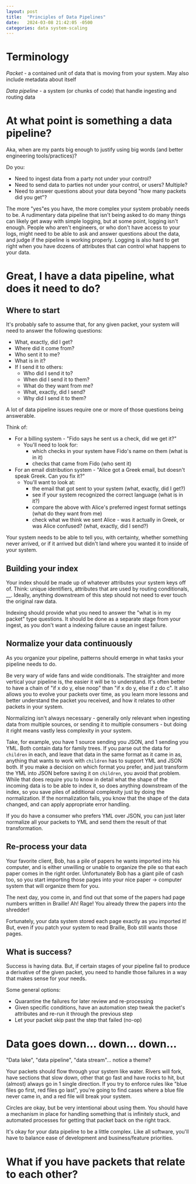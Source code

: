```yaml
---
layout: post
title:  "Principles of Data Pipelines"
date:   2024-03-08 21:42:05 -0500
categories: data system-scaling
---
```




# Terminology

*Packet* - a contained unit of data that is moving from your system. May also include metadata about itself

*Data pipeline* - a system (or chunks of code) that handle ingesting and routing data


# At what point is something a data pipeline?

Aka, when are my pants big enough to justify using big words (and better engineering tools/practices)?

Do you:
* Need to ingest data from a party not under your control?
* Need to send data to parties not under your control, or users? Multiple?
* Need to answer questions about your data beyond "how many packets did you get"?

The more "yes"es you have, the more complex your system probably needs to be. A rudimentary data pipeline that isn't being asked to do many things can likely get away with simple logging, but at some point, logging isn't enough. People who aren't engineers, or who don't have access to your logs, might need to be able to ask and answer questions about the data, and judge if the pipeline is working properly. Logging is also hard to get right when you have dozens of attributes that can control what happens to your data.


# Great, I have a data pipeline, what does it need to do?

## Where to start

It's probably safe to assume that, for any given packet, your system will need to answer the following questions:
* What, exactly, did I get?
* Where did it come from?
* Who sent it to me?
* What is in it?
* If I send it to others:
    * Who did I send it to?
    * When did I send it to them?
    * What do they want from me?
    * What, exactly, did I send?
    * Why did I send it to them?

A lot of data pipeline issues require one or more of those questions being answerable.

Think of:
* For a billing system - "Fido says he sent us a check, did we get it?"
    * You'll need to look for:
        * which checks in your system have Fido's name on them (what is in it)
        * checks that came from Fido (who sent it)
* For an email distribution system - "Alice got a Greek email, but doesn't speak Greek. Can you fix it?"
    * You'll want to look at:
        * the email that got sent to your system (what, exactly, did I get?)
        * see if your system recognized the correct language (what is in it?)
        * compare the above with Alice's preferred ingest format settings (what do they want from me)
        * check what we think we sent Alice - was it actually in Greek, or was Alice confused? (what, exactly, did I send?)


Your system needs to be able to tell you, with certainty, whether something never arrived, or if it arrived but didn't land where you wanted it to inside of your system.


## Building your index

Your index should be made up of whatever attributes your system keys off of. Think: unique identifiers, attributes that are used by routing conditionals, __. Ideally, anything downstream of this step should not need to ever touch the original raw data.

Indexing should provide what you need to answer the "what is in my packet" type questions. It should be done as a separate stage from your ingest, as you don't want a indexing failure cause an ingest failure.


## Normalize your data continuously

As you organize your pipeline, patterns should emerge in what tasks your pipeline needs to do.

Be very wary of wide fans and wide conditionals. The straighter and more vertical your pipeline is, the easier it will be to understand. It's often better to have a chain of "if x do y, else noop" than "if x do y, else if z do c". It also allows you to evolve your packets over time, as you learn more lessons and better understand the packet you received, and how it relates to other packets in your system.

Normalizing isn't always necessary - generally only relevant when ingesting data from multiple sources, or sending it to multiple consumers - but doing it right means vastly less complexity in your system.

Take, for example, you have 1 source sending you JSON, and 1 sending you YML. Both contain data for family trees. If you parse out the data for `children` in each, and leave that data in the same format as it came in as, anything that wants to work with `children` has to support YML and JSON both. If you make a decision on which format you prefer, and just transform the YML into JSON before saving it on `children`, you avoid that problem. While that does require you to know in detail what the shape of the incoming data is to be able to index it, so does anything downstream of the index, so you save piles of additional complexity just by doing the normalization. If the normalization fails, you know that the shape of the data changed, and can apply appropriate error handling.

If you do have a consumer who prefers YML over JSON, you can just later normalize all your packets to YML and send them the result of that transformation.


## Re-process your data

Your favorite client, Bob, has a pile of papers he wants imported into his computer, and is either unwilling or unable to organize the pile so that each paper comes in the right order. Unfortunately Bob has a giant pile of cash too, so you start importing those pages into your nice paper -> computer system that will organize them for you.

The next day, you come in, and find out that some of the papers had page numbers written in Braille! Ah! Rage! You already threw the papers into the shredder!

Fortunately, your data system stored each page exactly as you imported it! But, even if you patch your system to read Braille, Bob still wants those pages.


## What is success?

Success is having data. But, if certain stages of your pipeline fail to produce a derivative of the given packet, you need to handle those failures in a way that makes sense for your needs.

Some general options:
* Quarantine the failures for later review and re-processing
* Given specific conditions, have an automation step tweak the packet's attributes and re-run it through the previous step
* Let your packet skip past the step that failed (no-op)


# Data goes down... down... down...

"Data lake", "data pipeline", "data stream"... notice a theme?

Your packets should flow through your system like water. Rivers will fork, have sections that slow down, other that go fast and have rocks to hit, but (almost) always go in 1 single direction. If you try to enforce rules like "blue files go first, red files go last", you're going to find cases where a blue file never came in, and a red file will break your system.

Circles are okay, but be very intentional about using them. You should have a mechanism in place for handling something that is infinitely stuck, and automated processes for getting that packet back on the right track.

It's okay for your data pipeline to be a little complex. Like all software, you'll have to balance ease of development and business/feature priorities.


# What if you have packets that relate to each other?
